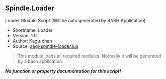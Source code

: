 Spindle.Loader
--------------
Loader Module Script (Will be auto generated by BASH Application)

* Shortname: Loader
* Version: 1.0
* Author: Kagu-chan
* Source: [aegi-spindle-loader.lua](https://github.com/Kagurame/AegiSpindle/blob/master/src/aegi-spindle-loader.lua)

> This module loads all required modules. Normally it will be generated by a bash application.

***No function or property documentation for this script!***
